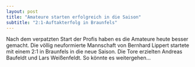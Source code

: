 ```yaml
---
layout: post
title: "Amateure starten erfolgreich in die Saison"
subtitle: "2:1-Auftakterfolg in Braunfels"
---
```


Nach dem verpatzten Start der Profis haben es die Amateure heute besser gemacht. Die völlig neuformierte Mannschaft von Bernhard Lippert startete mit einem 2:1 in Braunfels in die neue Saison. Die Tore erzielten Andreas Baufeldt und Lars Weißenfeldt. So könnte es weitergehen...


